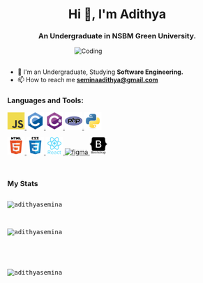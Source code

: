 <h1 align="center">Hi 👋, I'm Adithya</h1>
<h3 align="center">An Undergraduate in NSBM Green University.</h3>
<img align="right" alt="Coding" width="350" margin="100px" src="https://raw.githubusercontent.com/7oSkaaa/7oSkaaa/main/Images/Right_Side.gif"><br><br>

- 🌱 I'm an Undergraduate, Studying **Software Engineering.**
- 📫 How to reach me **seminaadithya@gmail.com**
  <br>

<h3 align="left">Languages and Tools:</h3>
<p align="left"> 

<a href="https://developer.mozilla.org/en-US/docs/Web/JavaScript" target="_blank" rel="noreferrer"> <img src="https://raw.githubusercontent.com/devicons/devicon/master/icons/javascript/javascript-original.svg" alt="javascript" width="40" height="40"/> </a>
<a href="https://www.cprogramming.com/" target="_blank" rel="noreferrer"> <img src="https://raw.githubusercontent.com/devicons/devicon/master/icons/c/c-original.svg" alt="c" width="40" height="40"/> </a> 
<a href="https://www.w3schools.com/cs/" target="_blank" rel="noreferrer"> <img src="https://raw.githubusercontent.com/devicons/devicon/master/icons/csharp/csharp-original.svg" alt="csharp" width="40" height="40"/> </a> 
<a href="https://www.php.net" target="_blank" rel="noreferrer"> <img src="https://raw.githubusercontent.com/devicons/devicon/master/icons/php/php-original.svg" alt="php" width="40" height="40"/> </a> 
<a href="https://www.python.org" target="_blank" rel="noreferrer"> <img src="https://raw.githubusercontent.com/devicons/devicon/master/icons/python/python-original.svg" alt="python" width="40" height="40"/> </a> 

<a href="https://www.w3.org/html/" target="_blank" rel="noreferrer"> <img src="https://raw.githubusercontent.com/devicons/devicon/master/icons/html5/html5-original-wordmark.svg" alt="html5" width="40" height="40"/> </a>
<a href="https://www.w3schools.com/css/" target="_blank" rel="noreferrer"> <img src="https://raw.githubusercontent.com/devicons/devicon/master/icons/css3/css3-original-wordmark.svg" alt="css3" width="40" height="40"/> </a> 
<a href="https://reactjs.org/" target="_blank" rel="noreferrer"> <img src="https://raw.githubusercontent.com/devicons/devicon/master/icons/react/react-original-wordmark.svg" alt="react" width="40" height="40"/> </a>
<a href="https://www.figma.com/" target="_blank" rel="noreferrer"> <img src="https://www.vectorlogo.zone/logos/figma/figma-icon.svg" alt="figma" width="40" height="40"/> </a>
<a href="https://getbootstrap.com" target="_blank" rel="noreferrer"> <img src="https://raw.githubusercontent.com/devicons/devicon/master/icons/bootstrap/bootstrap-plain-wordmark.svg" alt="bootstrap" width="40" height="40"/> </a> 

<br>
<h3 align="left">My Stats</h3>
<pre>
<p><img align="left" src="https://github-readme-stats.vercel.app/api/top-langs?username=adithyasemina&show_icons=true&locale=en&layout=compact" alt="adithyasemina" /></p>
<br>
<p><img align="center" src="https://github-readme-stats.vercel.app/api?username=adithyasemina&show_icons=true&locale=en" alt="adithyasemina" /></p>
<br>
<p><img align="center" src="https://github-readme-streak-stats.herokuapp.com/?user=adithyasemina&" alt="adithyasemina" /></p>
</pre>
